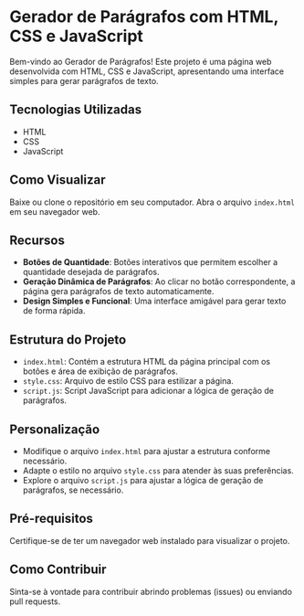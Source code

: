 # Gerador de Parágrafos com HTML, CSS e JavaScript

Bem-vindo ao Gerador de Parágrafos! Este projeto é uma página web desenvolvida com HTML, CSS e JavaScript, apresentando uma interface simples para gerar parágrafos de texto.

## Tecnologias Utilizadas

- HTML
- CSS
- JavaScript

## Como Visualizar

Baixe ou clone o repositório em seu computador.
Abra o arquivo `index.html` em seu navegador web.

## Recursos

- **Botões de Quantidade**: Botões interativos que permitem escolher a quantidade desejada de parágrafos.
- **Geração Dinâmica de Parágrafos**: Ao clicar no botão correspondente, a página gera parágrafos de texto automaticamente.
- **Design Simples e Funcional**: Uma interface amigável para gerar texto de forma rápida.

## Estrutura do Projeto

- `index.html`: Contém a estrutura HTML da página principal com os botões e área de exibição de parágrafos.
- `style.css`: Arquivo de estilo CSS para estilizar a página.
- `script.js`: Script JavaScript para adicionar a lógica de geração de parágrafos.

## Personalização

- Modifique o arquivo `index.html` para ajustar a estrutura conforme necessário.
- Adapte o estilo no arquivo `style.css` para atender às suas preferências.
- Explore o arquivo `script.js` para ajustar a lógica de geração de parágrafos, se necessário.

## Pré-requisitos

Certifique-se de ter um navegador web instalado para visualizar o projeto.

## Como Contribuir

Sinta-se à vontade para contribuir abrindo problemas (issues) ou enviando pull requests.
